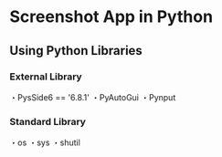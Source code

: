 # Screenshot App in Python
## Using Python Libraries
### External Library
・PysSide6 == '6.8.1'  ・PyAutoGui  ・Pynput

### Standard Library
・os ・sys ・shutil
